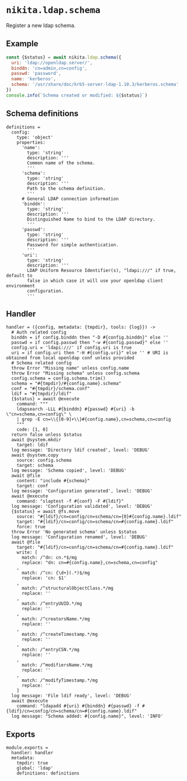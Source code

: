 
# `nikita.ldap.schema`

Register a new ldap schema.

## Example

```js
const {$status} = await nikita.ldap.schema({
  uri: 'ldap://openldap.server/',
  binddn: 'cn=admin,cn=config',
  passwd: 'password',
  name: 'kerberos',
  schema: '/usr/share/doc/krb5-server-ldap-1.10.3/kerberos.schema'
})
console.info(`Schema created or modified: ${$status}`)
```

## Schema definitions

    definitions =
      config:
        type: 'object'
        properties:
          'name':
            type: 'string'
            description: '''
            Common name of the schema.
            '''
          'schema':
            type: 'string'
            description: '''
            Path to the schema definition.
            '''
          # General LDAP connection information
          'binddn':
            type: 'string'
            description: '''
            Distinguished Name to bind to the LDAP directory.
            '''
          'passwd':
            type: 'string'
            description: '''
            Password for simple authentication.
            '''
          'uri':
            type: 'string'
            description: '''
            LDAP Uniform Resource Identifier(s), "ldapi:///" if true, default to
            false in which case it will use your openldap client environment
            configuration.
            '''

## Handler

    handler = ({config, metadata: {tmpdir}, tools: {log}}) ->
      # Auth related config
      binddn = if config.binddn then "-D #{config.binddn}" else ''
      passwd = if config.passwd then "-w #{config.passwd}" else ''
      config.uri = 'ldapi:///' if config.uri is true
      uri = if config.uri then "-H #{config.uri}" else '' # URI is obtained from local openldap conf unless provided
      # Schema related config
      throw Error "Missing name" unless config.name
      throw Error "Missing schema" unless config.schema
      config.schema = config.schema.trim()
      schema = "#{tmpdir}/#{config.name}.schema"
      conf = "#{tmpdir}/schema.conf"
      ldif = "#{tmpdir}/ldif"
      {$status} = await @execute
        command: """
        ldapsearch -LLL #{binddn} #{passwd} #{uri} -b \"cn=schema,cn=config\" \
        | grep -E cn=\\{[0-9]+\\}#{config.name},cn=schema,cn=config
        """
        code: [1, 0]
      return false unless $status
      await @system.mkdir
        target: ldif
      log message: 'Directory ldif created', level: 'DEBUG'
      await @system.copy
        source: config.schema
        target: schema
      log message: 'Schema copied', level: 'DEBUG'
      await @file
        content: "include #{schema}"
        target: conf
      log message: 'Configuration generated', level: 'DEBUG'
      await @execute
        command: "slaptest -f #{conf} -F #{ldif}"
      log message: 'Configuration validated', level: 'DEBUG'
      {$status} = await @fs.move
        source: "#{ldif}/cn=config/cn=schema/cn={0}#{config.name}.ldif"
        target: "#{ldif}/cn=config/cn=schema/cn=#{config.name}.ldif"
        force: true
      throw Error 'No generated schema' unless $status
      log message: 'Configuration renamed', level: 'DEBUG'
      await @file
        target: "#{ldif}/cn=config/cn=schema/cn=#{config.name}.ldif"
        write: [
          match: /^dn: cn.*$/mg
          replace: "dn: cn=#{config.name},cn=schema,cn=config"
        ,
          match: /^cn: {\d+}(.*)$/mg
          replace: 'cn: $1'
        ,
          match: /^structuralObjectClass.*/mg
          replace: ''
        ,
          match: /^entryUUID.*/mg
          replace: ''
        ,
          match: /^creatorsName.*/mg
          replace: ''
        ,
          match: /^createTimestamp.*/mg
          replace: ''
        ,
          match: /^entryCSN.*/mg
          replace: ''
        ,
          match: /^modifiersName.*/mg
          replace: ''
        ,
          match: /^modifyTimestamp.*/mg
          replace: ''
        ]
      log message: 'File ldif ready', level: 'DEBUG'
      await @execute
        command: "ldapadd #{uri} #{binddn} #{passwd} -f #{ldif}/cn=config/cn=schema/cn=#{config.name}.ldif"
      log message: "Schema added: #{config.name}", level: 'INFO'

## Exports

    module.exports =
      handler: handler
      metadata:
        tmpdir: true
        global: 'ldap'
        definitions: definitions
